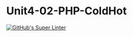 # Unit4-02-PHP-ColdHot
[![GitHub's Super Linter](https://github.com/ICS20-Programming-BenT/Unit4-02-PHP-ColdHot/workflows/GitHub's%20Super%20Linter/badge.svg)](https://github.com/ICS20-Programming-BenT/Unit4-02-PHP-ColdHot/actions)